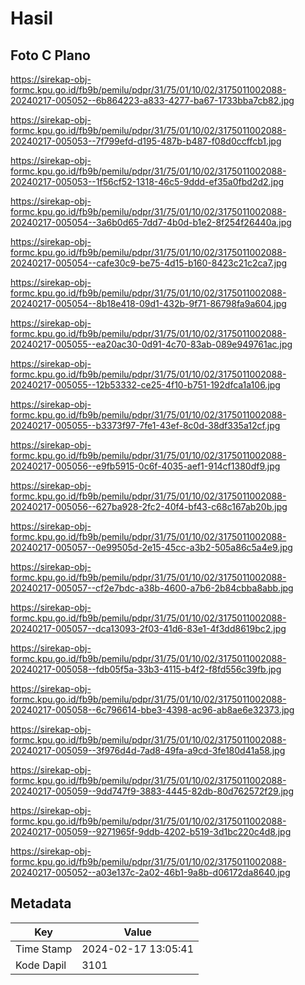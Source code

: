 # Hasil

## Foto C Plano

https://sirekap-obj-formc.kpu.go.id/fb9b/pemilu/pdpr/31/75/01/10/02/3175011002088-20240217-005052--6b864223-a833-4277-ba67-1733bba7cb82.jpg

https://sirekap-obj-formc.kpu.go.id/fb9b/pemilu/pdpr/31/75/01/10/02/3175011002088-20240217-005053--7f799efd-d195-487b-b487-f08d0ccffcb1.jpg

https://sirekap-obj-formc.kpu.go.id/fb9b/pemilu/pdpr/31/75/01/10/02/3175011002088-20240217-005053--1f56cf52-1318-46c5-9ddd-ef35a0fbd2d2.jpg

https://sirekap-obj-formc.kpu.go.id/fb9b/pemilu/pdpr/31/75/01/10/02/3175011002088-20240217-005054--3a6b0d65-7dd7-4b0d-b1e2-8f254f26440a.jpg

https://sirekap-obj-formc.kpu.go.id/fb9b/pemilu/pdpr/31/75/01/10/02/3175011002088-20240217-005054--cafe30c9-be75-4d15-b160-8423c21c2ca7.jpg

https://sirekap-obj-formc.kpu.go.id/fb9b/pemilu/pdpr/31/75/01/10/02/3175011002088-20240217-005054--8b18e418-09d1-432b-9f71-86798fa9a604.jpg

https://sirekap-obj-formc.kpu.go.id/fb9b/pemilu/pdpr/31/75/01/10/02/3175011002088-20240217-005055--ea20ac30-0d91-4c70-83ab-089e949761ac.jpg

https://sirekap-obj-formc.kpu.go.id/fb9b/pemilu/pdpr/31/75/01/10/02/3175011002088-20240217-005055--12b53332-ce25-4f10-b751-192dfca1a106.jpg

https://sirekap-obj-formc.kpu.go.id/fb9b/pemilu/pdpr/31/75/01/10/02/3175011002088-20240217-005055--b3373f97-7fe1-43ef-8c0d-38df335a12cf.jpg

https://sirekap-obj-formc.kpu.go.id/fb9b/pemilu/pdpr/31/75/01/10/02/3175011002088-20240217-005056--e9fb5915-0c6f-4035-aef1-914cf1380df9.jpg

https://sirekap-obj-formc.kpu.go.id/fb9b/pemilu/pdpr/31/75/01/10/02/3175011002088-20240217-005056--627ba928-2fc2-40f4-bf43-c68c167ab20b.jpg

https://sirekap-obj-formc.kpu.go.id/fb9b/pemilu/pdpr/31/75/01/10/02/3175011002088-20240217-005057--0e99505d-2e15-45cc-a3b2-505a86c5a4e9.jpg

https://sirekap-obj-formc.kpu.go.id/fb9b/pemilu/pdpr/31/75/01/10/02/3175011002088-20240217-005057--cf2e7bdc-a38b-4600-a7b6-2b84cbba8abb.jpg

https://sirekap-obj-formc.kpu.go.id/fb9b/pemilu/pdpr/31/75/01/10/02/3175011002088-20240217-005057--dca13093-2f03-41d6-83e1-4f3dd8619bc2.jpg

https://sirekap-obj-formc.kpu.go.id/fb9b/pemilu/pdpr/31/75/01/10/02/3175011002088-20240217-005058--fdb05f5a-33b3-4115-b4f2-f8fd556c39fb.jpg

https://sirekap-obj-formc.kpu.go.id/fb9b/pemilu/pdpr/31/75/01/10/02/3175011002088-20240217-005058--6c796614-bbe3-4398-ac96-ab8ae6e32373.jpg

https://sirekap-obj-formc.kpu.go.id/fb9b/pemilu/pdpr/31/75/01/10/02/3175011002088-20240217-005059--3f976d4d-7ad8-49fa-a9cd-3fe180d41a58.jpg

https://sirekap-obj-formc.kpu.go.id/fb9b/pemilu/pdpr/31/75/01/10/02/3175011002088-20240217-005059--9dd747f9-3883-4445-82db-80d762572f29.jpg

https://sirekap-obj-formc.kpu.go.id/fb9b/pemilu/pdpr/31/75/01/10/02/3175011002088-20240217-005059--9271965f-9ddb-4202-b519-3d1bc220c4d8.jpg

https://sirekap-obj-formc.kpu.go.id/fb9b/pemilu/pdpr/31/75/01/10/02/3175011002088-20240217-005052--a03e137c-2a02-46b1-9a8b-d06172da8640.jpg


## Metadata

| Key        | Value               |
| ---------- | ------------------- |
| Time Stamp | 2024-02-17 13:05:41 |
| Kode Dapil | 3101                |




